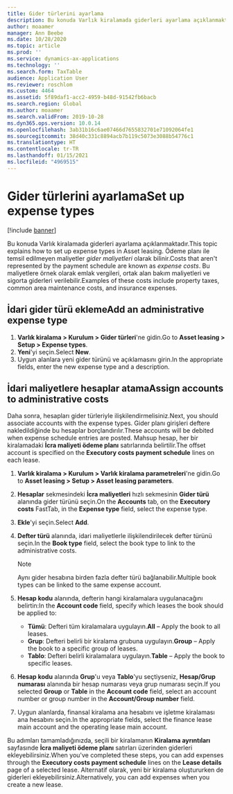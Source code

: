 ```yaml
---
title: Gider türlerini ayarlama
description: Bu konuda Varlık kiralamada giderleri ayarlama açıklanmaktadır.
author: moaamer
manager: Ann Beebe
ms.date: 10/28/2020
ms.topic: article
ms.prod: ''
ms.service: dynamics-ax-applications
ms.technology: ''
ms.search.form: TaxTable
audience: Application User
ms.reviewer: roschlom
ms.custom: 4464
ms.assetid: 5f89daf1-acc2-4959-b48d-91542fb6bacb
ms.search.region: Global
ms.author: moaamer
ms.search.validFrom: 2019-10-28
ms.dyn365.ops.version: 10.0.14
ms.openlocfilehash: 3ab31b16c6ae07466d7655832701e71092064fe1
ms.sourcegitcommit: 38d40c331c8894acb7b119c5073e3088b54776c1
ms.translationtype: HT
ms.contentlocale: tr-TR
ms.lasthandoff: 01/15/2021
ms.locfileid: "4969515"
---
```

# <a name="set-up-expense-types"></a><span data-ttu-id="b12e5-103">Gider türlerini ayarlama</span><span class="sxs-lookup"><span data-stu-id="b12e5-103">Set up expense types</span></span>

[!include [banner](../includes/banner.md)]

<span data-ttu-id="b12e5-104">Bu konuda Varlık kiralamada giderleri ayarlama açıklanmaktadır.</span><span class="sxs-lookup"><span data-stu-id="b12e5-104">This topic explains how to set up expense types in Asset leasing.</span></span> <span data-ttu-id="b12e5-105">Ödeme planı ile temsil edilmeyen maliyetler *gider maliyetleri* olarak bilinir.</span><span class="sxs-lookup"><span data-stu-id="b12e5-105">Costs that aren't represented by the payment schedule are known as *expense costs*.</span></span> <span data-ttu-id="b12e5-106">Bu maliyetlere örnek olarak emlak vergileri, ortak alan bakım maliyetleri ve sigorta giderleri verilebilir.</span><span class="sxs-lookup"><span data-stu-id="b12e5-106">Examples of these costs include property taxes, common area maintenance costs, and insurance expenses.</span></span>

## <a name="add-an-administrative-expense-type"></a><span data-ttu-id="b12e5-107">İdari gider türü ekleme</span><span class="sxs-lookup"><span data-stu-id="b12e5-107">Add an administrative expense type</span></span>

1. <span data-ttu-id="b12e5-108">**Varlık kiralama \> Kurulum \> Gider türleri**'ne gidin.</span><span class="sxs-lookup"><span data-stu-id="b12e5-108">Go to **Asset leasing \> Setup \> Expense types**.</span></span>
2. <span data-ttu-id="b12e5-109">**Yeni**'yi seçin.</span><span class="sxs-lookup"><span data-stu-id="b12e5-109">Select **New**.</span></span>
3. <span data-ttu-id="b12e5-110">Uygun alanlara yeni gider türünü ve açıklamasını girin.</span><span class="sxs-lookup"><span data-stu-id="b12e5-110">In the appropriate fields, enter the new expense type and a description.</span></span>

## <a name="assign-accounts-to-administrative-costs"></a><span data-ttu-id="b12e5-111">İdari maliyetlere hesaplar atama</span><span class="sxs-lookup"><span data-stu-id="b12e5-111">Assign accounts to administrative costs</span></span>

<span data-ttu-id="b12e5-112">Daha sonra, hesapları gider türleriyle ilişkilendirmelisiniz.</span><span class="sxs-lookup"><span data-stu-id="b12e5-112">Next, you should associate accounts with the expense types.</span></span> <span data-ttu-id="b12e5-113">Gider planı girişleri deftere nakledildiğinde bu hesaplar borçlandırılır.</span><span class="sxs-lookup"><span data-stu-id="b12e5-113">These accounts will be debited when expense schedule entries are posted.</span></span> <span data-ttu-id="b12e5-114">Mahsup hesap, her bir kiralamadaki **İcra maliyeti ödeme planı** satırlarında belirtilir.</span><span class="sxs-lookup"><span data-stu-id="b12e5-114">The offset account is specified on the **Executory costs payment schedule** lines on each lease.</span></span>

1. <span data-ttu-id="b12e5-115">**Varlık kiralama \> Kurulum \> Varlık kiralama parametreleri**'ne gidin.</span><span class="sxs-lookup"><span data-stu-id="b12e5-115">Go to **Asset leasing \> Setup \> Asset leasing parameters**.</span></span>
2. <span data-ttu-id="b12e5-116">**Hesaplar** sekmesindeki **İcra maliyetleri** hızlı sekmesinin **Gider türü** alanında gider türünü seçin.</span><span class="sxs-lookup"><span data-stu-id="b12e5-116">On the **Accounts** tab, on the **Executory costs** FastTab, in the **Expense type** field, select the expense type.</span></span>
3. <span data-ttu-id="b12e5-117">**Ekle**'yi seçin.</span><span class="sxs-lookup"><span data-stu-id="b12e5-117">Select **Add**.</span></span>
4. <span data-ttu-id="b12e5-118">**Defter türü** alanında, idari maliyetlerle ilişkilendirilecek defter türünü seçin.</span><span class="sxs-lookup"><span data-stu-id="b12e5-118">In the **Book type** field, select the book type to link to the administrative costs.</span></span>

    > [!NOTE]
    > <span data-ttu-id="b12e5-119">Aynı gider hesabına birden fazla defter türü bağlanabilir.</span><span class="sxs-lookup"><span data-stu-id="b12e5-119">Multiple book types can be linked to the same expense account.</span></span>

5. <span data-ttu-id="b12e5-120">**Hesap kodu** alanında, defterin hangi kiralamalara uygulanacağını belirtin:</span><span class="sxs-lookup"><span data-stu-id="b12e5-120">In the **Account code** field, specify which leases the book should be applied to:</span></span>

    - <span data-ttu-id="b12e5-121">**Tümü**: Defteri tüm kiralamalara uygulayın.</span><span class="sxs-lookup"><span data-stu-id="b12e5-121">**All** – Apply the book to all leases.</span></span>
    - <span data-ttu-id="b12e5-122">**Grup**: Defteri belirli bir kiralama grubuna uygulayın.</span><span class="sxs-lookup"><span data-stu-id="b12e5-122">**Group** – Apply the book to a specific group of leases.</span></span>
    - <span data-ttu-id="b12e5-123">**Tablo**: Defteri belirli kiralamalara uygulayın.</span><span class="sxs-lookup"><span data-stu-id="b12e5-123">**Table** – Apply the book to specific leases.</span></span>

6. <span data-ttu-id="b12e5-124">**Hesap kodu** alanında **Grup**'u veya **Tablo**'yu seçtiyseniz, **Hesap/Grup numarası** alanında bir hesap numarası veya grup numarası seçin.</span><span class="sxs-lookup"><span data-stu-id="b12e5-124">If you selected **Group** or **Table** in the **Account code** field, select an account number or group number in the **Account/Group number** field.</span></span>
7. <span data-ttu-id="b12e5-125">Uygun alanlarda, finansal kiralama ana hesabını ve işletme kiralaması ana hesabını seçin.</span><span class="sxs-lookup"><span data-stu-id="b12e5-125">In the appropriate fields, select the finance lease main account and the operating lease main account.</span></span>

<span data-ttu-id="b12e5-126">Bu adımları tamamladığınızda, seçili bir kiralamanın **Kiralama ayrıntıları** sayfasınde **İcra maliyeti ödeme planı** satırları üzerinden giderleri ekleyebilirsiniz.</span><span class="sxs-lookup"><span data-stu-id="b12e5-126">When you've completed these steps, you can add expenses through the **Executory costs payment schedule** lines on the **Lease details** page of a selected lease.</span></span> <span data-ttu-id="b12e5-127">Alternatif olarak, yeni bir kiralama oluştururken de giderleri ekleyebilirsiniz.</span><span class="sxs-lookup"><span data-stu-id="b12e5-127">Alternatively, you can add expenses when you create a new lease.</span></span>
